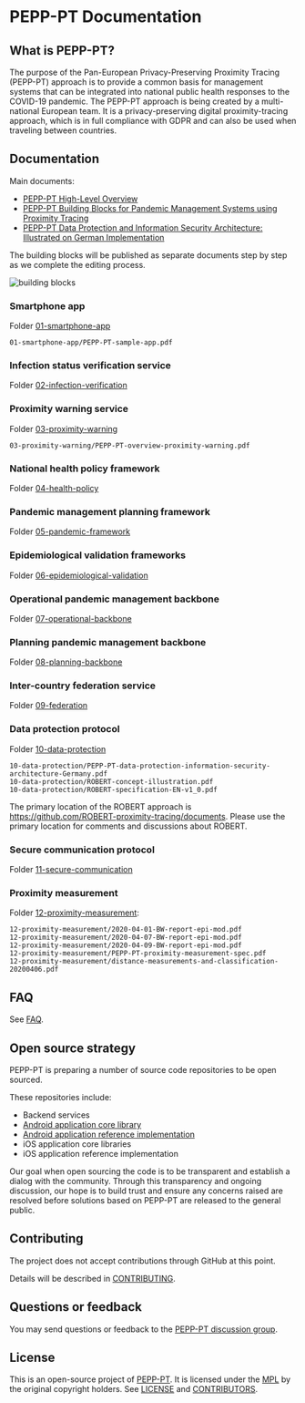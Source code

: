 # PEPP-PT Documentation

## What is PEPP-PT?

The purpose of the Pan-European Privacy-Preserving Proximity Tracing (PEPP-PT)
approach is to provide a common basis for management systems that can be
integrated into national public health responses to the COVID-19 pandemic.  The
PEPP-PT approach is being created by a multi-national European team.  It is
a privacy-preserving digital proximity-tracing approach, which is in full
compliance with GDPR and can also be used when traveling between countries.

## Documentation

Main documents:

- [PEPP-PT High-Level Overview](./PEPP-PT-high-level-overview.pdf)
- [PEPP-PT Building Blocks for Pandemic Management Systems using Proximity Tracing](./PEPP-PT-building-blocks.pdf)
- [PEPP-PT Data Protection and Information Security Architecture: Illustrated on German Implementation](./10-data-protection/PEPP-PT-data-protection-information-security-architecture-Germany.pdf)

The building blocks will be published as separate documents step by step as we
complete the editing process.

![building blocks](./img/blocks.png)

### Smartphone app

Folder [01-smartphone-app](./01-smartphone-app)

```
01-smartphone-app/PEPP-PT-sample-app.pdf
```

### Infection status verification service

Folder [02-infection-verification](./02-infection-verification)

### Proximity warning service

Folder [03-proximity-warning](./03-proximity-warning)

```
03-proximity-warning/PEPP-PT-overview-proximity-warning.pdf
```

### National health policy framework

Folder [04-health-policy](./04-health-policy)

### Pandemic management planning framework

Folder [05-pandemic-framework](./05-pandemic-framework)

### Epidemiological validation frameworks

Folder [06-epidemiological-validation](./06-epidemiological-validation)

### Operational pandemic management backbone

Folder [07-operational-backbone](./07-operational-backbone)

### Planning pandemic management backbone

Folder [08-planning-backbone](./08-planning-backbone)

### Inter-country federation service

Folder [09-federation](./09-federation)

### Data protection protocol

Folder [10-data-protection](./10-data-protection)

```
10-data-protection/PEPP-PT-data-protection-information-security-architecture-Germany.pdf
10-data-protection/ROBERT-concept-illustration.pdf
10-data-protection/ROBERT-specification-EN-v1_0.pdf
```

The primary location of the ROBERT approach is
<https://github.com/ROBERT-proximity-tracing/documents>.  Please use the
primary location for comments and discussions about ROBERT.

### Secure communication protocol

Folder [11-secure-communication](./11-secure-communication)

### Proximity measurement

Folder [12-proximity-measurement](./12-proximity-measurement):

```
12-proximity-measurement/2020-04-01-BW-report-epi-mod.pdf
12-proximity-measurement/2020-04-07-BW-report-epi-mod.pdf
12-proximity-measurement/2020-04-09-BW-report-epi-mod.pdf
12-proximity-measurement/PEPP-PT-proximity-measurement-spec.pdf
12-proximity-measurement/distance-measurements-and-classification-20200406.pdf
```

## FAQ

See [FAQ](./FAQ.md).

## Open source strategy

PEPP-PT is preparing a number of source code repositories to be open sourced.

These repositories include:

* Backend services
* [Android application core library](https://github.com/pepp-pt/pepp-pt-ntk-core-android)
* [Android application reference implementation](https://github.com/pepp-pt/pepp-pt-ntk-sample-android)
* iOS application core libraries
* iOS application reference implementation

Our goal when open sourcing the code is to be transparent and establish
a dialog with the community.  Through this transparency and ongoing discussion,
our hope is to build trust and ensure any concerns raised are resolved before
solutions based on PEPP-PT are released to the general public.

## Contributing

The project does not accept contributions through GitHub at this point.

Details will be described in [CONTRIBUTING](./CONTRIBUTING.md).

## Questions or feedback

You may send questions or feedback to the
[PEPP-PT discussion group](https://groups.google.com/forum/#!forum/pepp-pt-discussion).

## License

This is an open-source project of [PEPP-PT](https://www.pepp-pt.org/).  It is
licensed under the [MPL](./LICENSE.txt) by the original copyright holders.  See
[LICENSE](./LICENSE.txt) and [CONTRIBUTORS](./CONTRIBUTORS.txt).
